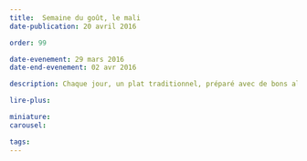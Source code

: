 ```yaml
---
title:  Semaine du goût, le mali
date-publication: 20 avril 2016

order: 99

date-evenement: 29 mars 2016
date-end-evenement: 02 avr 2016

description: Chaque jour, un plat traditionnel, préparé avec de bons aliments. De nouvelles saveurs à découvrir.

lire-plus: 

miniature: 
carousel: 

tags: 
---
```


<!--fin-excerpt-->
<!-- ******************************** -->
<!-- **** début contenu détaillé **** -->




<!-- **** fin contenu détaillé **** -->
<!-- ****************************** -->



